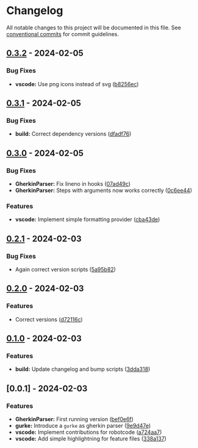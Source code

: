 # Changelog

All notable changes to this project will be documented in this file. See [conventional commits](https://www.conventionalcommits.org/) for commit guidelines.

## [0.3.2](https://github.com/d-biehl/robotframework-gherkin-parser/compare/v0.3.1..v0.3.2) - 2024-02-05

### Bug Fixes

- **vscode:** Use png icons instead of svg ([b8256ec](https://github.com/d-biehl/robotframework-gherkin-parser/commit/b8256ecc4b5d5c12a12872a2774134d53f690c8c))


## [0.3.1](https://github.com/d-biehl/robotframework-gherkin-parser/compare/v0.3.0..v0.3.1) - 2024-02-05

### Bug Fixes

- **build:** Correct dependency versions ([dfadf76](https://github.com/d-biehl/robotframework-gherkin-parser/commit/dfadf765df342d7234f6e5ed089c5e2bbbd6764b))


## [0.3.0](https://github.com/d-biehl/robotframework-gherkin-parser/compare/v0.2.1..v0.3.0) - 2024-02-05

### Bug Fixes

- **GherkinParser:** Fix lineno in hooks ([07ad49c](https://github.com/d-biehl/robotframework-gherkin-parser/commit/07ad49c203f489e6c8a96e5ef96261de4b155418))
- **GherkinParser:** Steps with arguments now works correctly ([0c6ee44](https://github.com/d-biehl/robotframework-gherkin-parser/commit/0c6ee44af3ed55b57f83d89dc6bccbf0dcdb1529))


### Features

- **vscode:** Implement simple formatting provider ([cba43de](https://github.com/d-biehl/robotframework-gherkin-parser/commit/cba43debe49d8fdb48820a79fa53b08ae525871e))


## [0.2.1](https://github.com/d-biehl/robotframework-gherkin-parser/compare/v0.2.0..v0.2.1) - 2024-02-03

### Bug Fixes

- Again correct version scripts ([5a95b82](https://github.com/d-biehl/robotframework-gherkin-parser/commit/5a95b82ceb6c0a2ba221f828d610a66fe39e71bf))


## [0.2.0](https://github.com/d-biehl/robotframework-gherkin-parser/compare/v0.1.0..v0.2.0) - 2024-02-03

### Features

- Correct versions ([d72116c](https://github.com/d-biehl/robotframework-gherkin-parser/commit/d72116c7a22746fd0cce282d1902681ae115d16f))


## [0.1.0](https://github.com/d-biehl/robotframework-gherkin-parser/compare/v0.0.1..v0.1.0) - 2024-02-03

### Features

- **build:** Update changelog and bump scripts ([3dda318](https://github.com/d-biehl/robotframework-gherkin-parser/commit/3dda318374ea7bbc00cc529894904bcd5bc2ef38))


## [0.0.1] - 2024-02-03

### Features

- **GherkinParser:** First running version ([bef0e6f](https://github.com/d-biehl/robotframework-gherkin-parser/commit/bef0e6f5cf6a198927168c59497eb60263024edd))
- **gurke:** Introduce a `gurke` as gherkin parser ([9e9d47e](https://github.com/d-biehl/robotframework-gherkin-parser/commit/9e9d47e6837eca0eb8b4e36291958688fc4a268d))
- **vscode:** Implement contributions for robotcode ([a724aa7](https://github.com/d-biehl/robotframework-gherkin-parser/commit/a724aa7a8874b9d5d0baac64bad7e795a92bf05e))
- **vscode:** Add simple highlightning for feature files ([338a137](https://github.com/d-biehl/robotframework-gherkin-parser/commit/338a13770e1469dbee521c0906897fc2c1d6b98b))


<!-- generated by git-cliff -->
